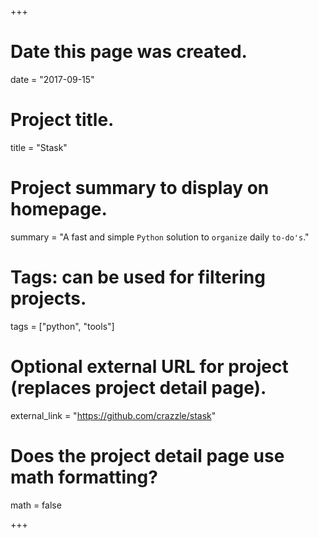 +++
# Date this page was created.
date = "2017-09-15"

# Project title.
title = "Stask"

# Project summary to display on homepage.
summary = "A fast and simple `Python` solution to `organize` daily `to-do's`."

# Tags: can be used for filtering projects.
tags = ["python", "tools"]

# Optional external URL for project (replaces project detail page).
external_link = "https://github.com/crazzle/stask"

# Does the project detail page use math formatting?
math = false

+++

